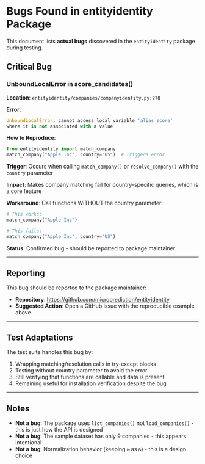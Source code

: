 # Bugs Found in entityidentity Package

This document lists **actual bugs** discovered in the `entityidentity` package during testing.

## Critical Bug

### UnboundLocalError in score_candidates()

**Location**: `entityidentity/companies/companyidentity.py:270`

**Error**:
```python
UnboundLocalError: cannot access local variable 'alias_score' 
where it is not associated with a value
```

**How to Reproduce**:
```python
from entityidentity import match_company
match_company("Apple Inc", country="US")  # Triggers error
```

**Trigger**: Occurs when calling `match_company()` or `resolve_company()` with the `country` parameter

**Impact**: Makes company matching fail for country-specific queries, which is a core feature

**Workaround**: Call functions WITHOUT the country parameter:
```python
# This works:
match_company("Apple Inc")

# This fails:
match_company("Apple Inc", country="US")
```

**Status**: Confirmed bug - should be reported to package maintainer

---

## Reporting

This bug should be reported to the package maintainer:
- **Repository**: https://github.com/microprediction/entityidentity
- **Suggested Action**: Open a GitHub issue with the reproducible example above

---

## Test Adaptations

The test suite handles this bug by:
1. Wrapping matching/resolution calls in try-except blocks
2. Testing without country parameter to avoid the error
3. Still verifying that functions are callable and data is present
4. Remaining useful for installation verification despite the bug

---

## Notes

- **Not a bug**: The package uses `list_companies()` not `load_companies()` - this is just how the API is designed
- **Not a bug**: The sample dataset has only 9 companies - this appears intentional
- **Not a bug**: Normalization behavior (keeping `&` as `&`) - this is a design choice

